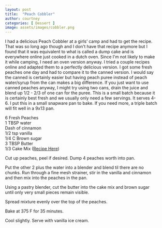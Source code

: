 ```yaml
---
layout: post
title:  "Peach Cobbler"
author: courtney
categories: [ Dessert ]
image: assets/images/cobbler.png
---
```

I had a delicious Peach Cobbler at a girls’ camp and had to get the recipe. That was so long ago though and I don't have that recipe anymore but I found that it was equivalent to what is called a dump cake and is everywhere online just cooked in a dutch oven. Since I'm not likely to make it while camping, I need an oven version anyway. I tried a couple recipes online and adapted them to a perfectly delicious version. I got some fresh peaches one day and had to compare it to the canned version. I would say the canned is certainly easier but having peach puree instead of peach water/syrup from the can makes a big difference. If you just want to use canned peaches anyway, I might try using two cans, drain the juice and blend up 1/2 - 2/3 of one can for the puree. This is a small batch because it is certainly best fresh and we usually only need a few servings. It serves 4-6. I put this in a small snapware pan to bake. If you need more, a triple batch will fit well in a 9x13 pan. 

6 Fresh Peaches<br>
1 TBSP water<br>
Dash of cinnamon<br>
1/2 tsp vanilla<br>
1/4 C Brown sugar<br>
3 TBSP Butter<br>
1/3 Cake Mix ([Recipe Here](../homemade-cake-mix))<br>

Cut up peaches, peel if desired. Dump 4 peaches worth into pan.  

Put the other 2 plus the water into a blender and blend til there are no chunks. Run through a fine mesh strainer, stir in the vanilla and cinnamon and then mix into the peaches in the pan.  

Using a pastry blender, cut the butter into the cake mix and brown sugar until only very small pieces remain visible.  

Spread mixture evenly over the top of the peaches.  

Bake at 375 F for 35 minutes.

Cool slightly. Serve with vanilla ice cream.


